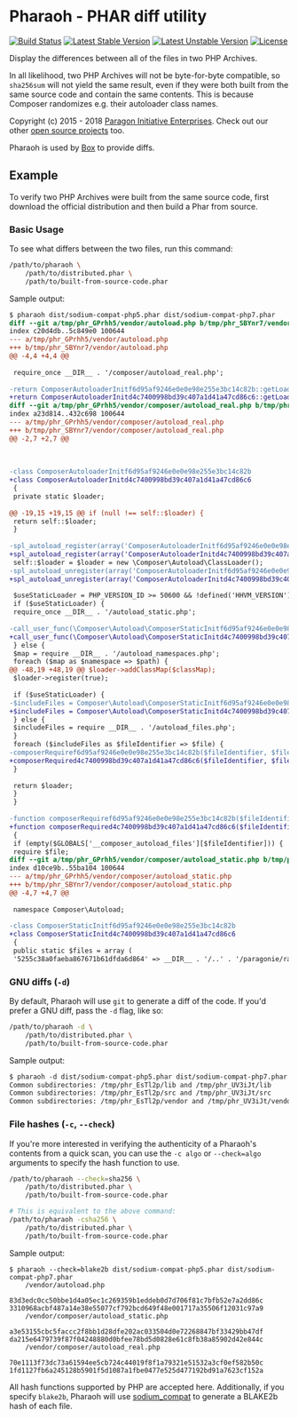 # Pharaoh - PHAR diff utility

[![Build Status](https://github.com/paragonie/pharaoh/actions/workflows/ci.yml/badge.svg)](https://github.com/paragonie/pharaoh/actions)
[![Latest Stable Version](https://poser.pugx.org/paragonie/pharaoh/v/stable)](https://packagist.org/packages/paragonie/pharaoh)
[![Latest Unstable Version](https://poser.pugx.org/paragonie/pharaoh/v/unstable)](https://packagist.org/packages/paragonie/pharaoh)
[![License](https://poser.pugx.org/paragonie/pharaoh/license)](https://packagist.org/packages/paragonie/pharaoh)

Display the differences between all of the files in two PHP Archives.

In all likelihood, two PHP Archives will not be byte-for-byte compatible,
so `sha256sum` will not yield the same result, even if they were both built
from the same source code and contain the same contents. This is because
Composer randomizes e.g. their autoloader class names. 

Copyright (c) 2015 - 2018 [Paragon Initiative Enterprises](https://paragonie.com). 
Check out our other [open source projects](https://paragonie.com/projects) too.

Pharaoh is used by [Box](https://github.com/humbug/box) to provide diffs.

## Example

To verify two PHP Archives were built from the same source code, first download
the official distribution and then build a Phar from source.

### Basic Usage

To see what differs between the two files, run this command:

```sh
/path/to/pharaoh \
    /path/to/distributed.phar \
    /path/to/built-from-source-code.phar
```

Sample output:

```diff
$ pharaoh dist/sodium-compat-php5.phar dist/sodium-compat-php7.phar
diff --git a/tmp/phr_GPrhh5/vendor/autoload.php b/tmp/phr_SBYnr7/vendor/autoload.php
index c20d4db..5c849e0 100644
--- a/tmp/phr_GPrhh5/vendor/autoload.php
+++ b/tmp/phr_SBYnr7/vendor/autoload.php
@@ -4,4 +4,4 @@
 
 require_once __DIR__ . '/composer/autoload_real.php';
 
-return ComposerAutoloaderInitf6d95af9246e0e0e98e255e3bc14c82b::getLoader();
+return ComposerAutoloaderInitd4c7400998bd39c407a1d41a47cd86c6::getLoader();
diff --git a/tmp/phr_GPrhh5/vendor/composer/autoload_real.php b/tmp/phr_SBYnr7/vendor/composer/autoload_real.php
index a23d814..432c698 100644
--- a/tmp/phr_GPrhh5/vendor/composer/autoload_real.php
+++ b/tmp/phr_SBYnr7/vendor/composer/autoload_real.php
@@ -2,7 +2,7 @@
 
 
 
-class ComposerAutoloaderInitf6d95af9246e0e0e98e255e3bc14c82b
+class ComposerAutoloaderInitd4c7400998bd39c407a1d41a47cd86c6
 {
 private static $loader;
 
@@ -19,15 +19,15 @@ if (null !== self::$loader) {
 return self::$loader;
 }
 
-spl_autoload_register(array('ComposerAutoloaderInitf6d95af9246e0e0e98e255e3bc14c82b', 'loadClassLoader'), true, true);
+spl_autoload_register(array('ComposerAutoloaderInitd4c7400998bd39c407a1d41a47cd86c6', 'loadClassLoader'), true, true);
 self::$loader = $loader = new \Composer\Autoload\ClassLoader();
-spl_autoload_unregister(array('ComposerAutoloaderInitf6d95af9246e0e0e98e255e3bc14c82b', 'loadClassLoader'));
+spl_autoload_unregister(array('ComposerAutoloaderInitd4c7400998bd39c407a1d41a47cd86c6', 'loadClassLoader'));
 
 $useStaticLoader = PHP_VERSION_ID >= 50600 && !defined('HHVM_VERSION') && (!function_exists('zend_loader_file_encoded') || !zend_loader_file_encoded());
 if ($useStaticLoader) {
 require_once __DIR__ . '/autoload_static.php';
 
-call_user_func(\Composer\Autoload\ComposerStaticInitf6d95af9246e0e0e98e255e3bc14c82b::getInitializer($loader));
+call_user_func(\Composer\Autoload\ComposerStaticInitd4c7400998bd39c407a1d41a47cd86c6::getInitializer($loader));
 } else {
 $map = require __DIR__ . '/autoload_namespaces.php';
 foreach ($map as $namespace => $path) {
@@ -48,19 +48,19 @@ $loader->addClassMap($classMap);
 $loader->register(true);
 
 if ($useStaticLoader) {
-$includeFiles = Composer\Autoload\ComposerStaticInitf6d95af9246e0e0e98e255e3bc14c82b::$files;
+$includeFiles = Composer\Autoload\ComposerStaticInitd4c7400998bd39c407a1d41a47cd86c6::$files;
 } else {
 $includeFiles = require __DIR__ . '/autoload_files.php';
 }
 foreach ($includeFiles as $fileIdentifier => $file) {
-composerRequiref6d95af9246e0e0e98e255e3bc14c82b($fileIdentifier, $file);
+composerRequired4c7400998bd39c407a1d41a47cd86c6($fileIdentifier, $file);
 }
 
 return $loader;
 }
 }
 
-function composerRequiref6d95af9246e0e0e98e255e3bc14c82b($fileIdentifier, $file)
+function composerRequired4c7400998bd39c407a1d41a47cd86c6($fileIdentifier, $file)
 {
 if (empty($GLOBALS['__composer_autoload_files'][$fileIdentifier])) {
 require $file;
diff --git a/tmp/phr_GPrhh5/vendor/composer/autoload_static.php b/tmp/phr_SBYnr7/vendor/composer/autoload_static.php
index d10ce9b..55ba104 100644
--- a/tmp/phr_GPrhh5/vendor/composer/autoload_static.php
+++ b/tmp/phr_SBYnr7/vendor/composer/autoload_static.php
@@ -4,7 +4,7 @@
 
 namespace Composer\Autoload;
 
-class ComposerStaticInitf6d95af9246e0e0e98e255e3bc14c82b
+class ComposerStaticInitd4c7400998bd39c407a1d41a47cd86c6
 {
 public static $files = array (
 '5255c38a0faeba867671b61dfda6d864' => __DIR__ . '/..' . '/paragonie/random_compat/lib/random.php',

```

### GNU diffs (`-d`)

By default, Pharaoh will use `git` to generate a diff of the code. If you'd prefer
a GNU diff, pass the `-d` flag, like so:

```sh
/path/to/pharaoh -d \
    /path/to/distributed.phar \
    /path/to/built-from-source-code.phar
```

Sample output:

```diff
$ pharaoh -d dist/sodium-compat-php5.phar dist/sodium-compat-php7.phar
Common subdirectories: /tmp/phr_EsTl2p/lib and /tmp/phr_UV3iJt/lib
Common subdirectories: /tmp/phr_EsTl2p/src and /tmp/phr_UV3iJt/src
Common subdirectories: /tmp/phr_EsTl2p/vendor and /tmp/phr_UV3iJt/vendor
```

### File hashes (`-c`, `--check`)

If you're more interested in verifying the authenticity of a Pharaoh's contents from
a quick scan, you can use the `-c algo` or `--check=algo` arguments to specify the hash
function to use.

```sh
/path/to/pharaoh --check=sha256 \
    /path/to/distributed.phar \
    /path/to/built-from-source-code.phar

# This is equivalent to the above command:
/path/to/pharaoh -csha256 \
    /path/to/distributed.phar \
    /path/to/built-from-source-code.phar
```

Sample output:

```terminal
$ pharaoh --check=blake2b dist/sodium-compat-php5.phar dist/sodium-compat-php7.phar
	/vendor/autoload.php
		83d3edc0cc50bbe1d4a05ec1c269359b1eddeb0d7d706f81c7bfb52e7a2dd86c	3310968acbf487a14e38e55077cf792bcd649f48e001717a35506f12031c97a9
	/vendor/composer/autoload_static.php
		a3e53155cbc5faccc2f8bb1d28dfe202ac033504d0e72268847bf33429bb47df	da215e6479739f87f04248880d0bfee78bd5d0828e61c8fb38a85902d42e844c
	/vendor/composer/autoload_real.php
		70e1113f73dc73a61594ee5cb724c44019f8f1a79321e51532a3cf0ef582b50c	1fd1127fb6a245128b5901f5d1087a1fbe0477e525d477192bd91a7623cf152a
```

All hash functions supported by PHP are accepted here. Additionally, if you specify `blake2b`,
Pharaoh will use [sodium_compat](https://github.com/paragonie/sodium_compat) to generate a BLAKE2b
hash of each file.
